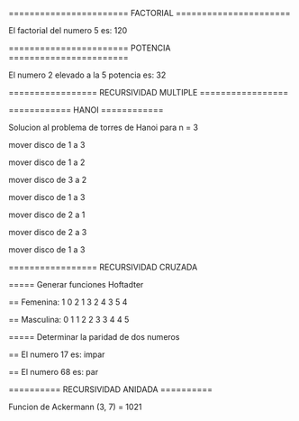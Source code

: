 ======================= FACTORIAL ======================

El factorial del numero 5 es: 120

======================= POTENCIA =======================

El numero 2 elevado a la 5 potencia es: 32

================= RECURSIVIDAD MULTIPLE =================


============ HANOI ============

Solucion al problema de torres de Hanoi para n = 3

mover disco de  1 a 3

mover disco de 1 a 2

mover disco de  3 a 2

mover disco de 1 a 3

mover disco de  2 a 1

mover disco de 2 a 3

mover disco de  1 a 3


================= RECURSIVIDAD CRUZADA

===== Generar funciones Hoftadter

== Femenina: 1 0 2 1 3 2 4 3 5 4 

== Masculina: 0 1 1 2 2 3 3 4 4 5 


===== Determinar la paridad de dos numeros

== El numero 17 es: impar

== El numero 68 es: par


========== RECURSIVIDAD ANIDADA ==========

Funcion de Ackermann (3, 7) = 1021

